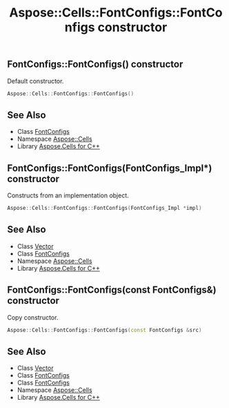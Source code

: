 ﻿---
title: Aspose::Cells::FontConfigs::FontConfigs constructor
linktitle: FontConfigs
second_title: Aspose.Cells for C++ API Reference
description: 'Aspose::Cells::FontConfigs::FontConfigs constructor. Default constructor in C++.'
type: docs
weight: 100
url: /cpp/aspose.cells/fontconfigs/fontconfigs/
---
## FontConfigs::FontConfigs() constructor


Default constructor.

```cpp
Aspose::Cells::FontConfigs::FontConfigs()
```

## See Also

* Class [FontConfigs](../)
* Namespace [Aspose::Cells](../../)
* Library [Aspose.Cells for C++](../../../)
## FontConfigs::FontConfigs(FontConfigs_Impl*) constructor


Constructs from an implementation object.

```cpp
Aspose::Cells::FontConfigs::FontConfigs(FontConfigs_Impl *impl)
```

## See Also

* Class [Vector](../../vector/)
* Class [FontConfigs](../)
* Namespace [Aspose::Cells](../../)
* Library [Aspose.Cells for C++](../../../)
## FontConfigs::FontConfigs(const FontConfigs\&) constructor


Copy constructor.

```cpp
Aspose::Cells::FontConfigs::FontConfigs(const FontConfigs &src)
```

## See Also

* Class [Vector](../../vector/)
* Class [FontConfigs](../)
* Class [FontConfigs](../)
* Namespace [Aspose::Cells](../../)
* Library [Aspose.Cells for C++](../../../)
